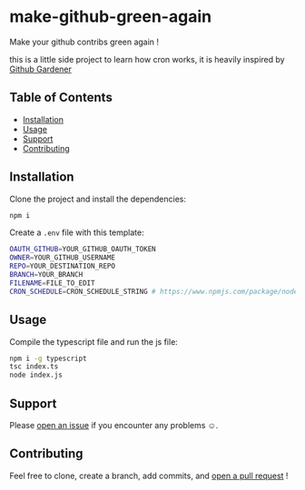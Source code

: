 # make-github-green-again

Make your github contribs green again !

this is a little side project to learn how cron works, it is heavily inspired by [Github Gardener](https://github.com/alexandersideris/github-gardener-bot)

## Table of Contents

- [Installation](#installation)
- [Usage](#usage)
- [Support](#support)
- [Contributing](#contributing)

## Installation

Clone the project and install the dependencies:

```bash
npm i
```

Create a `.env` file with this template:

```bash
OAUTH_GITHUB=YOUR_GITHUB_OAUTH_TOKEN
OWNER=YOUR_GITHUB_USERNAME
REPO=YOUR_DESTINATION_REPO
BRANCH=YOUR_BRANCH
FILENAME=FILE_TO_EDIT
CRON_SCHEDULE=CRON_SCHEDULE_STRING # https://www.npmjs.com/package/node-cron
```

## Usage

Compile the typescript file and run the js file:

```bash
npm i -g typescript
tsc index.ts
node index.js
```

## Support

Please [open an issue](https://github.com/Alvai/make-github-green-again/issues/new) if you encounter any problems :relaxed:.

## Contributing

Feel free to clone, create a branch, add commits, and [open a pull request](https://github.com/Alvai/make-github-green-again/compare/) !
